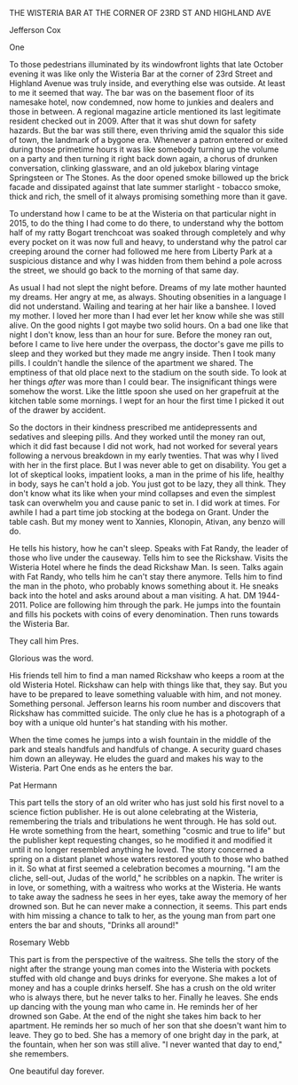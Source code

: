 THE WISTERIA BAR AT THE CORNER OF 23RD ST AND HIGHLAND AVE


Jefferson Cox

One

To those pedestrians illuminated by its windowfront lights that late October evening it was like only the Wisteria Bar at the corner of 23rd Street and Highland Avenue was truly inside, and everything else was outside. At least to me it seemed that way. The bar was on the basement floor of its namesake hotel, now condemned, now home to junkies and dealers and those in between. A regional magazine article mentioned its last legitimate resident checked out in 2009. After that it was shut down for safety hazards. But the bar was still there, even thriving amid the squalor this side of town, the landmark of a bygone era. Whenever a patron entered or exited during those primetime hours it was like somebody turning up the volume on a party and then turning it right back down again, a chorus of drunken conversation, clinking glassware, and an old jukebox blaring vintage Springsteen or The Stones. As the door opened smoke billowed up the brick facade and dissipated against that late summer starlight - tobacco smoke, thick and rich, the smell of it always promising something more than it gave.

To understand how I came to be at the Wisteria on that particular night in 2015, to do the thing I had come to do there, to understand why the bottom half of my ratty Bogart trenchcoat was soaked through completely and why every pocket on it was now full and heavy, to understand why the patrol car creeping around the corner had followed me here from Liberty Park at a suspicious distance and why I was hidden from them behind a pole across the street, we should go back to the morning of that same day.

As usual I had not slept the night before. Dreams of my late mother haunted my dreams. Her angry at me, as always. Shouting obsenities in a language I did not understand. Wailing and tearing at her hair like a banshee. I loved my mother. I loved her more than I had ever let her know while she was still alive. On the good nights I got maybe two solid hours. On a bad one like that night I don't know, less than an hour for sure. Before the money ran out, before I came to live here under the overpass, the doctor's gave me pills to sleep and they worked but they made me angry inside. Then I took many pills. I couldn't handle the silence of the apartment we shared. The emptiness of that old place next to the stadium on the south side. To look at her things *after* was more than I could bear. The insignificant things were somehow the worst. Like the little spoon she used on her grapefruit at the kitchen table some mornings. I wept for an hour the first time I picked it out of the drawer by accident.

So the doctors in their kindness prescribed me antidepressents and sedatives and sleeping pills. And they worked until the money ran out, which it did fast because I did not work, had not worked for several years following a nervous breakdown in my early twenties. That was why I lived with her in the first place. But I was never able to get on disability. You get a lot of skeptical looks, impatient looks, a man in the prime of his life, healthy in body, says he can't hold a job. You just got to be lazy, they all think. They don't know what its like when your mind collapses and even the simplest task can overwhelm you and cause panic to set in. I did work at times. For awhile I had a part time job stocking at the bodega on Grant. Under the table cash. But my money went to Xannies, Klonopin, Ativan, any benzo will do.

He tells his history, how he can't sleep.
Speaks with Fat Randy, the leader of those who live under the causeway. Tells him to see the Rickshaw.
Visits the Wisteria Hotel where he finds the dead Rickshaw Man. Is seen.
Talks again with Fat Randy, who tells him he can't stay there anymore. Tells him to find the man in 
the photo, who probably knows something about it.
He sneaks back into the hotel and asks around about a man visiting. A hat. DM 1944-2011.
Police are following him through the park. He jumps into the fountain and fills his pockets with coins of 
every denomination. Then runs towards the Wisteria Bar.


They call him Pres.

Glorious was the word.


His friends tell him to find a man named Rickshaw who keeps a room at the old Wisteria Hotel. Rickshaw can help with things like that, they say. But you have to be prepared to leave something valuable with him, and not money. Something personal. Jefferson learns his room number and discovers that Rickshaw has committed suicide. The only clue he has is a photograph of a boy with a unique old hunter's hat standing with his mother.

When the time comes he jumps into a wish fountain in the middle of the park and steals handfuls and handfuls of change. A security guard chases him down an alleyway. He eludes the guard and makes his way to the Wisteria. Part One ends as he enters the bar.


Pat Hermann

This part tells the story of an old writer who has just sold his first novel to a science fiction publisher. He is out alone celebrating at the Wisteria, remembering the trials and tribulations he went through. He has sold out. He wrote something from the heart, something "cosmic and true to life" but the publisher kept requesting changes, so he modified it and modified it until it no longer resembled anything he loved. The story concerned a spring on a distant planet whose waters restored youth to those who bathed in it. So what at first seemed a celebration becomes a mourning. "I am the cliche, sell-out, Judas of the world," he scribbles on a napkin. The writer is in love, or something, with a waitress who works at the Wisteria. He wants to take away the sadness he sees in her eyes, take away the memory of her drowned son. But he can never make a connection, it seems. This part ends with him missing a chance to talk to her, as the young man from part one enters the bar and shouts, "Drinks all around!"

Rosemary Webb

This part is from the perspective of the waitress. She tells the story of the night after the strange young man comes into the Wisteria with pockets stuffed with old change and buys drinks for everyone. She makes a lot of money and has a couple drinks herself. She has a crush on the old writer who is always there, but he never talks to her. Finally he leaves. She ends up dancing with the young man who came in. He reminds her of her drowned son Gabe. At the end of the night she takes him back to her apartment. He reminds her so much of her son that she doesn't want him to leave. They go to bed. She has a memory of one bright day in the park, at the fountain, when her son was still alive. "I never wanted that day to end," she remembers.

One beautiful day forever.